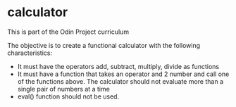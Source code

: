 # calculator
This is part of the Odin Project curriculum

The objective is to create a functional calculator with the following characteristics:
- It must have the operators add, subtract, multiply, divide as functions
- It must have a function that takes an operator and 2 number and call one of the functions above.
 The calculator should not evaluate more than a single pair of numbers at a time
 - eval() function should not be used.